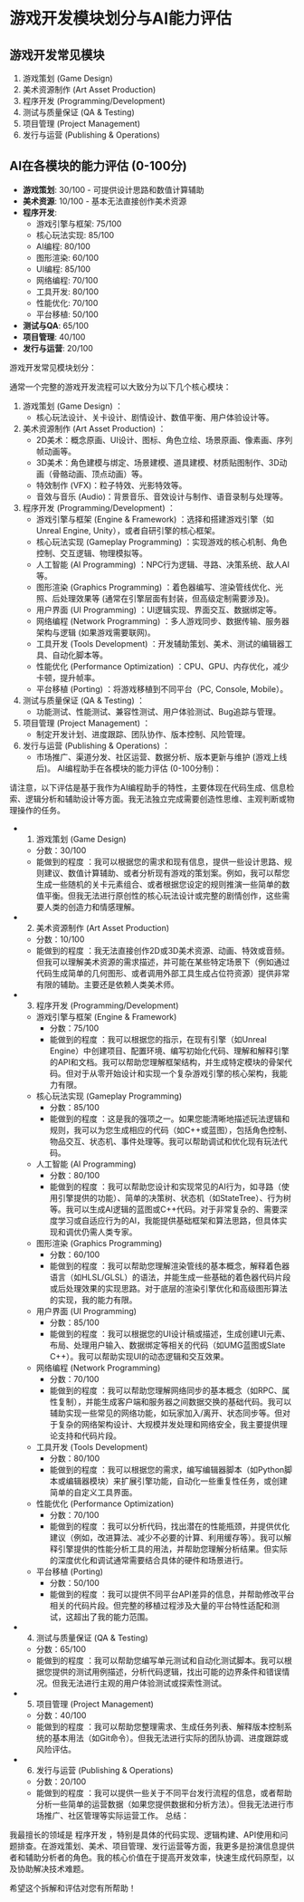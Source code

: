 # 游戏开发模块划分与AI能力评估

## 游戏开发常见模块

1. 游戏策划 (Game Design)
2. 美术资源制作 (Art Asset Production)
3. 程序开发 (Programming/Development)
4. 测试与质量保证 (QA & Testing)
5. 项目管理 (Project Management)
6. 发行与运营 (Publishing & Operations)

## AI在各模块的能力评估 (0-100分)

* **游戏策划**: 30/100 - 可提供设计思路和数值计算辅助
* **美术资源**: 10/100 - 基本无法直接创作美术资源
* **程序开发**:
  - 游戏引擎与框架: 75/100
  - 核心玩法实现: 85/100
  - AI编程: 80/100
  - 图形渲染: 60/100
  - UI编程: 85/100
  - 网络编程: 70/100
  - 工具开发: 80/100
  - 性能优化: 70/100
  - 平台移植: 50/100
* **测试与QA**: 65/100
* **项目管理**: 40/100
* **发行与运营**: 20/100

游戏开发常见模块划分：

通常一个完整的游戏开发流程可以大致分为以下几个核心模块：

1. 游戏策划 (Game Design) ：
   - 核心玩法设计、关卡设计、剧情设计、数值平衡、用户体验设计等。
2. 美术资源制作 (Art Asset Production) ：
   - 2D美术：概念原画、UI设计、图标、角色立绘、场景原画、像素画、序列帧动画等。
   - 3D美术：角色建模与绑定、场景建模、道具建模、材质贴图制作、3D动画（骨骼动画、顶点动画）等。
   - 特效制作 (VFX)：粒子特效、光影特效等。
   - 音效与音乐 (Audio)：背景音乐、音效设计与制作、语音录制与处理等。
3. 程序开发 (Programming/Development) ：
   - 游戏引擎与框架 (Engine & Framework) ：选择和搭建游戏引擎（如Unreal Engine, Unity），或者自研引擎的核心框架。
   - 核心玩法实现 (Gameplay Programming) ：实现游戏的核心机制、角色控制、交互逻辑、物理模拟等。
   - 人工智能 (AI Programming) ：NPC行为逻辑、寻路、决策系统、敌人AI等。
   - 图形渲染 (Graphics Programming) ：着色器编写、渲染管线优化、光照、后处理效果等 (通常在引擎层面有封装，但高级定制需要涉及)。
   - 用户界面 (UI Programming) ：UI逻辑实现、界面交互、数据绑定等。
   - 网络编程 (Network Programming) ：多人游戏同步、数据传输、服务器架构与逻辑 (如果游戏需要联网)。
   - 工具开发 (Tools Development) ：开发辅助策划、美术、测试的编辑器工具、自动化脚本等。
   - 性能优化 (Performance Optimization) ：CPU、GPU、内存优化，减少卡顿，提升帧率。
   - 平台移植 (Porting) ：将游戏移植到不同平台（PC, Console, Mobile）。
4. 测试与质量保证 (QA & Testing) ：
   - 功能测试、性能测试、兼容性测试、用户体验测试、Bug追踪与管理。
5. 项目管理 (Project Management) ：
   - 制定开发计划、进度跟踪、团队协作、版本控制、风险管理。
6. 发行与运营 (Publishing & Operations) ：
   - 市场推广、渠道分发、社区运营、数据分析、版本更新与维护 (游戏上线后)。
AI编程助手在各模块的能力评估 (0-100分制)：

请注意，以下评估是基于我作为AI编程助手的特性，主要体现在代码生成、信息检索、逻辑分析和辅助设计等方面。我无法独立完成需要创造性思维、主观判断或物理操作的任务。

- 1. 游戏策划 (Game Design)
  
  - 分数：30/100
  - 能做到的程度 ：我可以根据您的需求和现有信息，提供一些设计思路、规则建议、数值计算辅助、或者分析现有游戏的策划案。例如，我可以帮您生成一些随机的关卡元素组合、或者根据您设定的规则推演一些简单的数值平衡。但我无法进行原创性的核心玩法设计或完整的剧情创作，这些需要人类的创造力和情感理解。
- 2. 美术资源制作 (Art Asset Production)
  
  - 分数：10/100
  - 能做到的程度 ：我无法直接创作2D或3D美术资源、动画、特效或音频。但我可以理解美术资源的需求描述，并可能在某些特定场景下（例如通过代码生成简单的几何图形、或者调用外部工具生成占位符资源）提供非常有限的辅助。主要还是依赖人类美术师。
- 3. 程序开发 (Programming/Development)
  
  - 游戏引擎与框架 (Engine & Framework)
    - 分数：75/100
    - 能做到的程度 ：我可以根据您的指示，在现有引擎（如Unreal Engine）中创建项目、配置环境、编写初始化代码、理解和解释引擎的API和文档。我可以帮助您理解框架结构，并生成特定模块的骨架代码。但对于从零开始设计和实现一个复杂游戏引擎的核心架构，我能力有限。
  - 核心玩法实现 (Gameplay Programming)
    - 分数：85/100
    - 能做到的程度 ：这是我的强项之一。如果您能清晰地描述玩法逻辑和规则，我可以为您生成相应的代码（如C++或蓝图），包括角色控制、物品交互、状态机、事件处理等。我可以帮助调试和优化现有玩法代码。
  - 人工智能 (AI Programming)
    - 分数：80/100
    - 能做到的程度 ：我可以帮助您设计和实现常见的AI行为，如寻路（使用引擎提供的功能）、简单的决策树、状态机（如StateTree）、行为树等。我可以生成AI逻辑的蓝图或C++代码。对于非常复杂的、需要深度学习或自适应行为的AI，我能提供基础框架和算法思路，但具体实现和调优仍需人类专家。
  - 图形渲染 (Graphics Programming)
    - 分数：60/100
    - 能做到的程度 ：我可以帮助您理解渲染管线的基本概念，解释着色器语言（如HLSL/GLSL）的语法，并能生成一些基础的着色器代码片段或后处理效果的实现思路。对于底层的渲染引擎优化和高级图形算法的实现，我的能力有限。
  - 用户界面 (UI Programming)
    - 分数：85/100
    - 能做到的程度 ：我可以根据您的UI设计稿或描述，生成创建UI元素、布局、处理用户输入、数据绑定等相关的代码（如UMG蓝图或Slate C++）。我可以帮助实现UI的动态逻辑和交互效果。
  - 网络编程 (Network Programming)
    - 分数：70/100
    - 能做到的程度 ：我可以帮助您理解网络同步的基本概念（如RPC、属性复制），并能生成客户端和服务器之间数据交换的基础代码。我可以辅助实现一些常见的网络功能，如玩家加入/离开、状态同步等。但对于复杂的网络架构设计、大规模并发处理和网络安全，我主要提供理论支持和代码片段。
  - 工具开发 (Tools Development)
    - 分数：80/100
    - 能做到的程度 ：我可以根据您的需求，编写编辑器脚本（如Python脚本或编辑器模块）来扩展引擎功能，自动化一些重复性任务，或创建简单的自定义工具界面。
  - 性能优化 (Performance Optimization)
    - 分数：70/100
    - 能做到的程度 ：我可以分析代码，找出潜在的性能瓶颈，并提供优化建议（例如，改进算法、减少不必要的计算、利用缓存等）。我可以解释引擎提供的性能分析工具的用法，并帮助您理解分析结果。但实际的深度优化和调试通常需要结合具体的硬件和场景进行。
  - 平台移植 (Porting)
    - 分数：50/100
    - 能做到的程度 ：我可以提供不同平台API差异的信息，并帮助修改平台相关的代码片段。但完整的移植过程涉及大量的平台特性适配和测试，这超出了我的能力范围。
- 4. 测试与质量保证 (QA & Testing)
  
  - 分数：65/100
  - 能做到的程度 ：我可以帮助您编写单元测试和自动化测试脚本。我可以根据您提供的测试用例描述，分析代码逻辑，找出可能的边界条件和错误情况。但我无法进行主观的用户体验测试或探索性测试。
- 5. 项目管理 (Project Management)
  
  - 分数：40/100
  - 能做到的程度 ：我可以帮助您整理需求、生成任务列表、解释版本控制系统的基本用法（如Git命令）。但我无法进行实际的团队协调、进度跟踪或风险评估。
- 6. 发行与运营 (Publishing & Operations)
  
  - 分数：20/100
  - 能做到的程度 ：我可以提供一些关于不同平台发行流程的信息，或者帮助分析一些简单的运营数据（如果您提供数据和分析方法）。但我无法进行市场推广、社区管理等实际运营工作。
总结：

我最擅长的领域是 程序开发 ，特别是具体的代码实现、逻辑构建、API使用和问题排查。在游戏策划、美术、项目管理、发行运营等方面，我更多是扮演信息提供者和辅助分析者的角色。我的核心价值在于提高开发效率，快速生成代码原型，以及协助解决技术难题。

希望这个拆解和评估对您有所帮助！